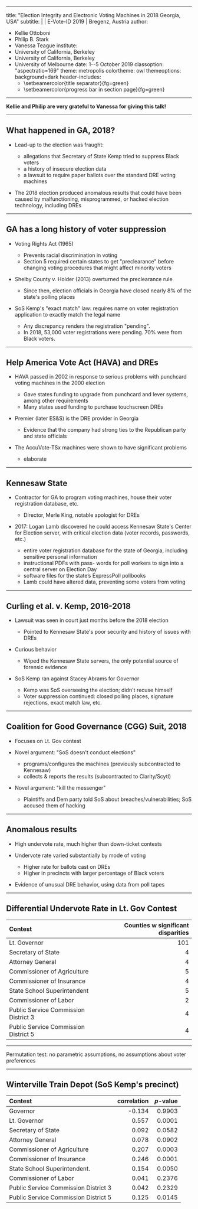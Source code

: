 [comment]: # (
Compile with make %.slides.pdf
) 

---
title: "Election Integrity and Electronic Voting Machines in 2018 Georgia, USA"
subtitle: |
          | E-Vote-ID 2019
          | Bregenz, Austria
author: 
- Kellie Ottoboni
- Philip B. Stark
- Vanessa Teague
institute: 
- University of California, Berkeley
- University of California, Berkeley
- University of Melbourne
date:  1--5 October 2019
classoption: "aspectratio=169"
theme: metropolis
colortheme: owl
themeoptions: background=dark 
header-includes:
    - \setbeamercolor{title separator}{fg=green}
    - \setbeamercolor{progress bar in section page}{fg=green}

---

**Kellie and Philip are very grateful to Vanessa for giving this talk!**

---

## What happened in GA, 2018?

+ Lead-up to the election was fraught:
    - allegations that Secretary of State Kemp tried to suppress Black voters
    - a history of insecure election data
    - a lawsuit to require paper ballots over the standard DRE voting machines

+ The 2018 election produced anomalous results that could have been caused by malfunctioning, misprogrammed, or hacked election technology, including DREs

---

## GA has a long history of voter suppression

+ Voting Rights Act (1965) 
    - Prevents racial discrimination in voting
    - Section 5 required certain states to get "preclearance" before changing voting procedures that might affect minority voters

+ Shelby County v. Holder (2013) overturned the preclearance rule
    - Since then, election officials in Georgia have closed nearly 8% of the state's polling places

+ SoS Kemp's "exact match" law: requires name on voter registration application to exactly match the legal name
    - Any discrepancy renders the registration "pending".
    - In 2018, 53,000 voter registrations were pending. 70% were from Black voters.

---

## Help America Vote Act (HAVA) and DREs

+ HAVA passed in 2002 in response to serious problems with punchcard voting machines in the 2000 election
    - Gave states funding to upgrade from punchcard and lever systems, among other requirements
    - Many states used funding to purchase touchscreen DREs

+ Premier (later ES&S) is the DRE provider in Georgia
    - Evidence that the company had strong ties to the Republican party and state officials

+ The AccuVote-TSx machines were shown to have significant problems
    - elaborate


---

## Kennesaw State

+ Contractor for GA to program voting machines, house their voter registration database, etc.
    - Director, Merle King, notable apologist for DREs

+ 2017: Logan Lamb discovered he could access Kennesaw State's Center for Election server, with critical election data (voter records, passwords, etc.) 
    - entire voter registration database for the state of Georgia, including sensitive personal information
    -  instructional PDFs with pass- words for poll workers to sign into a central server on Election Day
    - software files for the state’s ExpressPoll pollbooks
    - Lamb could have altered data, preventing some voters from voting

---

## Curling et al. v. Kemp, 2016-2018

+ Lawsuit was seen in court just months before the 2018 election
    - Pointed to Kennesaw State's poor security and history of issues with DREs

+ Curious behavior
    - Wiped the Kennesaw State servers, the only potential source of forensic evidence

+ SoS Kemp ran against Stacey Abrams for Governor
    - Kemp was SoS overseeing the election; didn't recuse himself
    - Voter suppression continued: closed polling places, signature rejections, exact match law, etc.


---

## Coalition for Good Governance (CGG) Suit, 2018

+ Focuses on Lt. Gov contest

+ Novel argument: "SoS doesn't conduct elections"
    - programs/configures the machines (previously subcontracted to Kennesaw)
    - collects & reports the results (subcontracted to Clarity/Scytl)
    
+ Novel argument: "kill the messenger"
    - Plaintiffs and Dem party told SoS about breaches/vulnerabilities; SoS accused them of hacking

---

## Anomalous results

+ High undervote rate, much higher than down-ticket contests

+ Undervote rate varied substantially by mode of voting
    - Higher rate for ballots cast on DREs
    - Higher in precincts with larger percentage of Black voters

+ Evidence of unusual DRE behavior, using data from poll tapes

---

## Differential Undervote Rate in Lt. Gov Contest

Contest			|  Counties w significant disparities |
:---------------|------------------------------------:|
Lt. Governor 					| 101 |
Secretary of State 				| 4  |
Attorney General				| 4 |
Commissioner of Agriculture		| 5 |
Commissioner of Insurance		| 4 |
State School Superintendent		| 5 |
Commissioner of Labor			| 2 |
Public Service Commission District 3 | 4 |
Public Service Commission District 5 | 4 |

---

Permutation test: no parametric assumptions, no assumptions about voter preferences


---

## Winterville Train Depot (SoS Kemp's precinct)

Contest					        | correlation | $p$-value |
|:------------------------------|------------:|---------:|
Governor						| -0.134      | 0.9903 |
Lt. Governor 					| 0.557       | 0.0001 |
Secretary of State 				| 0.092       | 0.0582 |
Attorney General				| 0.078       | 0.0902 |
Commissioner of Agriculture		| 0.207       | 0.0003 |
Commissioner of Insurance		| 0.246       | 0.0001 |
State School Superintendent.    | 0.154       | 0.0050 |
Commissioner of Labor			| 0.041       | 0.2376 |
Public Service Commission District 3 | 0.042  | 0.2329 |
Public Service Commission District 5 | 0.125  | 0.0145 |





